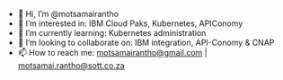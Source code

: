 - 👋 Hi, I’m @motsamairantho
- 👀 I’m interested in: IBM Cloud Paks, Kubernetes, APIConomy
- 🌱 I’m currently learning: Kubernetes administration
- 💞️ I’m looking to collaborate on: IBM integration, API-Conomy & CNAP
- 📫 How to reach me: motsamairantho@gmail.com | motsamai.rantho@sott.co.za

<!---
motsamairantho/motsamairantho is a ✨ special ✨ repository because its `README.md` (this file) appears on your GitHub profile.
You can click the Preview link to take a look at your changes.
--->
